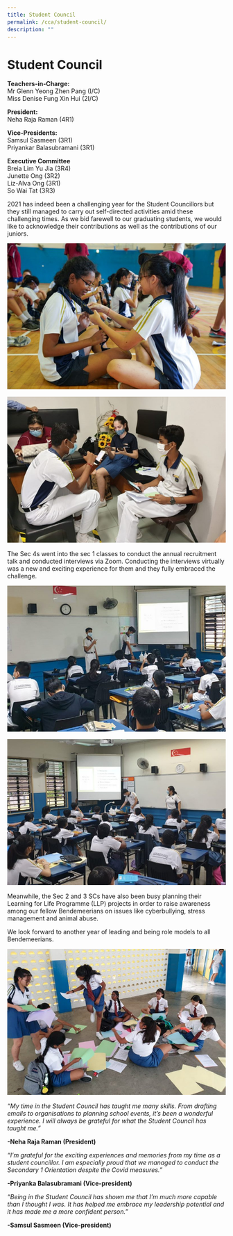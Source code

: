 ```yaml
---
title: Student Council
permalink: /cca/student-council/
description: ""
---
```

# **Student Council**

**Teachers-in-Charge:** <br>
Mr Glenn Yeong Zhen Pang (I/C) <br>
Miss Denise Fung Xin Hui (2I/C)

**President:** <br>
Neha Raja Raman (4R1)

**Vice-Presidents:** <br>
Samsul Sasmeen (3R1) <br>
Priyankar Balasubramani (3R1)

**Executive Committee** <br>
Breia Lim Yu Jia (3R4) <br>
Junette Ong (3R2) <br>
Liz-Alva Ong (3R1) <br>
So Wai Tat (3R3)

2021 has indeed been a challenging year for the Student Councillors but they still managed to carry out self-directed activities amid these challenging times. As we bid farewell to our graduating students, we would like to acknowledge their contributions as well as the contributions of our juniors.

![Student Council juniors learning how to tie a tie](/images/Cca/sc-i-teaching-juniors_-768x512.jpg)

![Student Council](/images/Cca/sc-bss%20sc2.jpg)

The Sec 4s went into the sec 1 classes to conduct the annual recruitment talk and conducted interviews via Zoom. Conducting the interviews virtually was a new and exciting experience for them and they fully embraced the challenge.

![Student Council](/images/Cca/sc-bss%20sc3.jpg)

![Student Council](/images/Cca/sc-bss%20sc4.jpg)

Meanwhile, the Sec 2 and 3 SCs have also been busy planning their Learning for Life Programme (LLP) projects in order to raise awareness among our fellow Bendemeerians on issues like cyberbullying, stress management and animal abuse.

We look forward to another year of leading and being role models to all Bendemeerians.

![Student Council](/images/Cca/sc-bss%20sc5.jpg)

*“My time in the Student Council has taught me many skills. From drafting emails to organisations to planning school events, it’s been a wonderful experience. I will always be grateful for what the Student Council has taught me.”*

**-Neha Raja Raman (President)**

*“I’m grateful for the exciting experiences and memories from my time as a student councillor. I am especially proud that we managed to conduct the Secondary 1 Orientation despite the Covid measures.”*

**-Priyanka Balasubramani (Vice-president)**

*“Being in the Student Council has shown me that I’m much more capable than I thought I was. It has helped me embrace my leadership potential and it has made me a more confident person.”*


**-Samsul Sasmeen (Vice-president)**